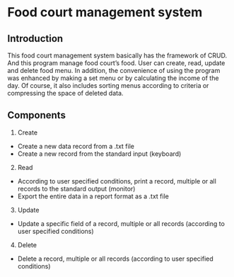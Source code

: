 # Food court management system

## Introduction
This food court management system basically has the framework of CRUD. And this program manage food court’s food. User can create, read, update and delete food menu. In addition, the convenience of using the program was enhanced by making a set menu or by calculating the income of the day. Of course, it also includes sorting menus according to criteria or compressing the space of deleted data. 

## Components
1. Create
+ Create a new data record from a .txt file 
+ Create a new record from the standard input (keyboard) 
2. Read
+ According to user specified conditions, print a record, multiple or all records to the standard output (monitor)
+ Export the entire data in a report format as a .txt file  
3. Update
+ Update a specific field of a record, multiple or all records (according to user specified conditions) 
4. Delete
+ Delete a record, multiple or all records (according to user specified conditions) 

